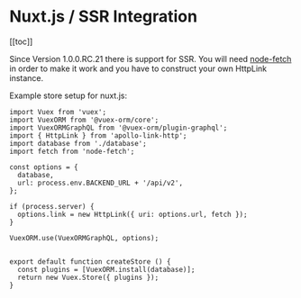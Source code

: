 # Nuxt.js / SSR Integration

[[toc]]

Since Version 1.0.0.RC.21 there is support for SSR. You will need
[node-fetch](https://www.npmjs.com/package/node-fetch) in order to make it work and you have to
construct your own HttpLink instance.

Example store setup for nuxt.js:

```javascript{13,14,15}
import Vuex from 'vuex';
import VuexORM from '@vuex-orm/core';
import VuexORMGraphQL from '@vuex-orm/plugin-graphql';
import { HttpLink } from 'apollo-link-http';
import database from './database';
import fetch from 'node-fetch';

const options = {
  database,
  url: process.env.BACKEND_URL + '/api/v2',
};

if (process.server) {
  options.link = new HttpLink({ uri: options.url, fetch });
}

VuexORM.use(VuexORMGraphQL, options);


export default function createStore () {
  const plugins = [VuexORM.install(database)];
  return new Vuex.Store({ plugins });
}
```

